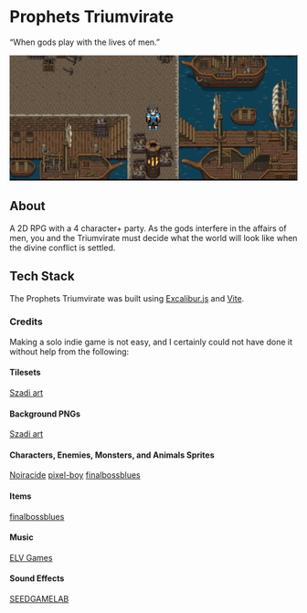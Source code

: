 # Prophets Triumvirate

“When gods play with the lives of men.”

![The Prophets Triumvirate](/docs/images/StartingLevel.png)

## About

A 2D RPG with a 4 character+ party. As the gods interfere in the affairs of men, you and the Triumvirate must decide what the world will look like when the divine conflict is settled.

## Tech Stack

The Prophets Triumvirate was built using [Excalibur.js](https://excaliburjs.com/) and [Vite](https://vite.dev/).

### Credits

Making a solo indie game is not easy, and I certainly could not have done it without help from the following:

#### Tilesets

[Szadi art](https://szadiart.itch.io/)

#### Background PNGs

[Szadi art](https://szadiart.itch.io/)

#### Characters, Enemies, Monsters, and Animals Sprites

[Noiracide](https://noiracide.itch.io/)
[pixel-boy](https://pixel-boy.itch.io/)
[finalbossblues](https://finalbossblues.itch.io/)

#### Items

[finalbossblues](https://finalbossblues.itch.io/)

#### Music

[ELV Games](https://elvgames.itch.io/)

#### Sound Effects

[SEEDGAMELAB](https://seedgamelab.itch.io/)

